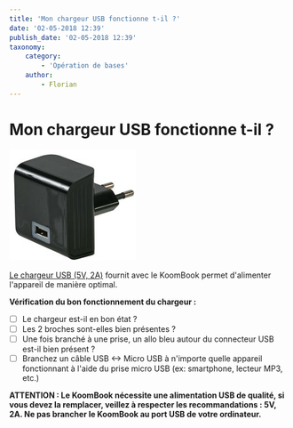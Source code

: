```yaml
---
title: 'Mon chargeur USB fonctionne t-il ?'
date: '02-05-2018 12:39'
publish_date: '02-05-2018 12:39'
taxonomy:
    category:
        - 'Opération de bases'
    author:
        - Florian
---
```


# Mon chargeur USB fonctionne t-il ?

![](PW03053-40.jpg)

[Le chargeur USB \(5V, 2A\)](http://fr.farnell.com/pro-power/mwusb3u-black/alimentation-usb-5v-2-1a-blk-euro/dp/2289559?MER=BN-2289559) fournit avec le KoomBook permet d'alimenter l'appareil de manière optimal.

**Vérification du bon fonctionnement du chargeur :**

* [ ] Le chargeur est-il en bon état ?
* [ ] Les 2 broches sont-elles bien présentes ? 
* [ ] Une fois branché à une prise, un allo bleu autour du connecteur USB est-il bien présent ?
* [ ] Branchez un câble USB &lt;-&gt; Micro USB à n'importe quelle appareil fonctionnant à l'aide du prise micro USB \(ex: smartphone, lecteur MP3, etc.\)

**ATTENTION : Le KoomBook nécessite une alimentation USB de qualité, si vous devez la remplacer, veillez à respecter les recommandations : 5V, 2A. Ne pas brancher le KoomBook au port USB de votre ordinateur.**

